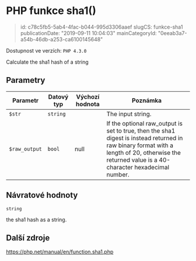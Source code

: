 PHP funkce sha1()
================================

> id: c78c5fb5-5ab4-4fac-b044-995d3306aaef
> slugCS: funkce-sha1
> publicationDate: "2019-09-11 10:04:03"
> mainCategoryId: "0eeab3a7-a54b-46db-a253-ca6100145648"

Dostupnost ve verzích: `PHP 4.3.0`

Calculate the sha1 hash of a string


Parametry
--------------

| Parametr | Datový typ | Výchozí hodnota | Poznámka |
|-----|-----|-----|-----|
| `$str` | `string` |  | The input string. |
| `$raw_output` | `bool` | null | If the optional raw_output is set to true, then the sha1 digest is instead returned in raw binary format with a length of 20, otherwise the returned value is a 40-character hexadecimal number. |


Návratové hodnoty
----------------

`string`

the sha1 hash as a string.

Další zdroje
------------

https://php.net/manual/en/function.sha1.php
